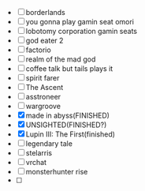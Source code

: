 - [ ] borderlands
- [ ] you gonna play gamin seat omori
- [ ] lobotomy corporation gamin seats
- [ ] god eater 2
- [ ] factorio
- [ ] realm of the mad god
- [ ] coffee talk but tails plays it
- [ ] spirit farer
- [ ] The Ascent
- [ ] asstroneer
- [ ] wargroove
- [x] made in abyss(FINISHED)
- [x] UNSIGHTED(FINISHED?)
- [x] Lupin III: The First(finished)
- [ ] legendary tale
- [ ] stelarris
- [ ] vrchat
- [ ] monsterhunter rise
- [ ] 